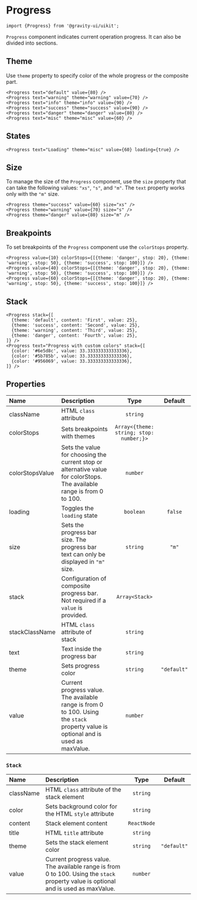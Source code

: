 <!--GITHUB_BLOCK-->

# Progress

<!--/GITHUB_BLOCK-->

```tsx
import {Progress} from '@gravity-ui/uikit';
```

`Progress` component indicates current operation progress. It can also be divided into sections.

## Theme

Use `theme` property to specify color of the whole progress or the composite part.

<!--LANDING_BLOCK

<ExampleBlock
  code={`
<Progress text="default" value={80} />
<Progress text="warning" theme="warning" value={70} />
<Progress text="info" theme="info" value={90} />
<Progress text="success" theme="success" value={90} />
<Progress text="danger" theme="danger" value={80} />
<Progress text="misc" theme="misc" value={60} />
`}
>
  <div style={{width: '30%'}}>
    <UIKit.Progress text="default" value={80} />
    <div style={{height: '15px'}} />
    <UIKit.Progress text="success" theme="success" value={90} />
  </div>
  <div style={{width: '30%'}}>
    <UIKit.Progress text="warning" theme="warning" value={70} />
    <div style={{height: '15px'}} />
    <UIKit.Progress text="danger" theme="danger" value={80} />
  </div>
  <div style={{width: '30%'}}>
    <UIKit.Progress text="info" theme="info "value={90} />
    <div style={{height: '15px'}} />
    <UIKit.Progress text="misc" theme="misc" value={60} />
  </div>
</ExampleBlock>

LANDING_BLOCK-->

<!--GITHUB_BLOCK-->

```tsx
<Progress text="default" value={80} />
<Progress text="warning" theme="warning" value={70} />
<Progress text="info" theme="info" value={90} />
<Progress text="success" theme="success" value={90} />
<Progress text="danger" theme="danger" value={80} />
<Progress text="misc" theme="misc" value={60} />
```

<!--/GITHUB_BLOCK-->

## States

<!--LANDING_BLOCK

<ExampleBlock
  code={`
<Progress text="Loading" theme="misc" value={60} loading={true} />
`}
>
  <div style={{width: '30%'}}>
    <UIKit.Progress text="Loading" theme="misc" value={60} loading={true} />
  </div>
</ExampleBlock>

LANDING_BLOCK-->

<!--GITHUB_BLOCK-->

```tsx
<Progress text="Loading" theme="misc" value={60} loading={true} />
```

<!--/GITHUB_BLOCK-->

## Size

To manage the size of the `Progress` component, use the `size` property that can take the following values: `"xs"`, `"s"`, and `"m"`. The `text` property works only with the `"m"` size.

<!--LANDING_BLOCK

<ExampleBlock
  code={`
<Progress theme="success" value={60} size="xs" />
<Progress theme="warning" value={70} size="s" />
<Progress theme="danger" value={80} size="m" />
`}
>
  <div style={{width: '30%'}}><UIKit.Progress theme="success" value={60} size="xs" /></div>
  <div style={{width: '30%'}}><UIKit.Progress theme="warning" value={70} size="s" /></div>
  <div style={{width: '30%'}}><UIKit.Progress theme="danger" value={80} size="m" /></div>
</ExampleBlock>

LANDING_BLOCK-->

<!--GITHUB_BLOCK-->

```tsx
<Progress theme="success" value={60} size="xs" />
<Progress theme="warning" value={70} size="s" />
<Progress theme="danger" value={80} size="m" />
```

<!--/GITHUB_BLOCK-->

## Breakpoints

To set breakpoints of the `Progress` component use the `colorStops` property.

<!--LANDING_BLOCK

<ExampleBlock
  code={`
<Progress
  value={10}
  colorStops={[{theme: 'danger', stop: 20}, {theme: 'warning', stop: 50}, {theme: 'success', stop: 100}]}
/>
<Progress
  value={40}
  colorStops={[{theme: 'danger', stop: 20}, {theme: 'warning', stop: 50}, {theme: 'success', stop: 100}]}
/>
<Progress
  value={60}
  colorStops={[{theme: 'danger', stop: 20}, {theme: 'warning', stop: 50}, {theme: 'success', stop: 100}]}
/>
`}
>
  <div style={{width: '30%'}}>
    <UIKit.Progress
      value={10}
      colorStops={[{theme: 'danger', stop: 20}, {theme: 'warning', stop: 50}, {theme: 'success', stop: 100}]}
    />
  </div>
  <div style={{width: '30%'}}>
    <UIKit.Progress
      value={40}
      colorStops={[{theme: 'danger', stop: 20}, {theme: 'warning', stop: 50}, {theme: 'success', stop: 100}]}
    />
  </div>
  <div style={{width: '30%'}}>
    <UIKit.Progress
      value={60}
      colorStops={[{theme: 'danger', stop: 20}, {theme: 'warning', stop: 50}, {theme: 'success', stop: 100}]}
    />
  </div>
</ExampleBlock>

LANDING_BLOCK-->

<!--GITHUB_BLOCK-->

```tsx
<Progress value={10} colorStops={[{theme: 'danger', stop: 20}, {theme: 'warning', stop: 50}, {theme: 'success', stop: 100}]} />
<Progress value={40} colorStops={[{theme: 'danger', stop: 20}, {theme: 'warning', stop: 50}, {theme: 'success', stop: 100}]} />
<Progress value={60} colorStops={[{theme: 'danger', stop: 20}, {theme: 'warning', stop: 50}, {theme: 'success', stop: 100}]} />
```

<!--/GITHUB_BLOCK-->

## Stack

<!--LANDING_BLOCK

<ExampleBlock
  code={`
<Progress
  stack={[
    {theme: 'default', content: 'First', value: 25},
    {theme: 'success', content: 'Second', value: 25},
    {theme: 'warning', content: 'Third', value: 25},
    {theme: 'danger', content: 'Fourth', value: 25},
  ]}
/>
<Progress text="Progress with custom colors"
  stack={[
    {color: '#6e5d8c', value: 33.333333333333336},
    {color: '#5b785b', value: 33.333333333333336},
    {color: '#956069', value: 33.333333333333336},
  ]}
/>
`}
>
<div style={{width: '30%'}}>
  <UIKit.Progress
    stack={[
      {theme: 'default', content: 'First', value: 25},
      {theme: 'success', content: 'Second', value: 25},
      {theme: 'warning', content: 'Third', value: 25},
      {theme: 'danger', content: 'Fourth', value: 25},
    ]}
  />
</div>
<div style={{width: '30%'}}>
  <UIKit.Progress text="Progress with custom colors"
    stack={[
      {color: '#6e5d8c', value: 33.333333333333336},
      {color: '#5b785b', value: 33.333333333333336},
      {color: '#956069', value: 33.333333333333336},
    ]}
  />
</div>
</ExampleBlock>

LANDING_BLOCK-->

<!--GITHUB_BLOCK-->

```tsx
<Progress stack={[
  {theme: 'default', content: 'First', value: 25},
  {theme: 'success', content: 'Second', value: 25},
  {theme: 'warning', content: 'Third', value: 25},
  {theme: 'danger', content: 'Fourth', value: 25},
]} />
<Progress text="Progress with custom colors" stack={[
  {color: '#6e5d8c', value: 33.333333333333336},
  {color: '#5b785b', value: 33.333333333333336},
  {color: '#956069', value: 33.333333333333336},
]} />
```

<!--/GITHUB_BLOCK-->

## Properties

| Name            | Description                                                                                                                         |                  Type                   |   Default   |
| :-------------- | :---------------------------------------------------------------------------------------------------------------------------------- | :-------------------------------------: | :---------: |
| className       | HTML `class` attribute                                                                                                              |                `string`                 |             |
| colorStops      | Sets breakpoints with themes                                                                                                        | `Array<{theme: string; stop: number;}>` |             |
| colorStopsValue | Sets the value for choosing the current stop or alternative value for colorStops. The available range is from  0 to 100.            |                `number`                 |             |
| loading         | Toggles the `loading` state                                                                                                         |                `boolean`                |   `false`   |
| size            | Sets the progress bar size. The progress bar text can only be displayed in `"m"` size.                                              |                `string`                 |    `"m"`    |
| stack           | Configuration of composite progress bar. Not required if a `value` is provided.                                                     |             `Array<Stack>`              |             |
| stackClassName  | HTML `class` attribute of stack                                                                                                     |                `string`                 |             |
| text            | Text inside the progress bar                                                                                                        |                `string`                 |             |
| theme           | Sets progress color                                                                                                                 |                `string`                 | `"default"` |
| value           | Current progress value. The available range is from 0 to 100. Using the `stack` property value is optional and is used as maxValue. |                `number`                 |             |

### `Stack`

| Name      | Description                                                                                                                         |    Type     |   Default   |
| :-------- | :---------------------------------------------------------------------------------------------------------------------------------- | :---------: | :---------: |
| className | HTML `class` attribute of the stack element                                                                                         |  `string`   |             |
| color     | Sets background color for the HTML `style` attribute                                                                                |  `string`   |             |
| content   | Stack element content                                                                                                               | `ReactNode` |             |
| title     | HTML `title` attribute                                                                                                              |  `string`   |             |
| theme     | Sets the stack element color                                                                                                        |  `string`   | `"default"` |
| value     | Current progress value. The available range is from 0 to 100. Using the `stack` property value is optional and is used as maxValue. |  `number`   |             |
